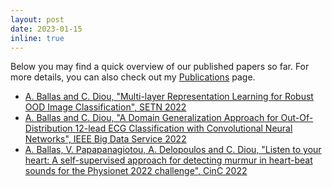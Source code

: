 ```yaml
---
layout: post
date: 2023-01-15
inline: true
---
```


Below you may find a quick overview of our published papers so far. For more details, you can also check out my [Publications](/publications/) page.

- [A. Ballas and C. Diou, "Multi-layer Representation Learning for Robust OOD Image Classification", SETN 2022](https://dl.acm.org/doi/abs/10.1145/3549737.3549780)
- [A. Ballas and C. Diou, "A Domain Generalization Approach for Out-Of-Distribution 12-lead ECG Classification with Convolutional Neural Networks", IEEE Big Data Service 2022](https://ieeexplore.ieee.org/abstract/document/9898255)
- [A. Ballas, V. Papapanagiotou, A. Delopoulos and C. Diou, "Listen to your heart: A self-supervised approach for detecting murmur in heart-beat sounds for the Physionet 2022 challenge", CinC 2022](https://ieeexplore.ieee.org/abstract/document/10081680)